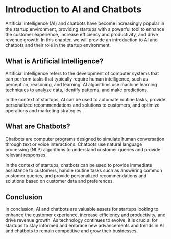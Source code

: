 Introduction to AI and Chatbots
==============================================================================================

Artificial intelligence (AI) and chatbots have become increasingly popular in the startup environment, providing startups with a powerful tool to enhance the customer experience, increase efficiency and productivity, and drive revenue growth. In this chapter, we will provide an introduction to AI and chatbots and their role in the startup environment.

What is Artificial Intelligence?
--------------------------------

Artificial intelligence refers to the development of computer systems that can perform tasks that typically require human intelligence, such as perception, reasoning, and learning. AI algorithms use machine learning techniques to analyze data, identify patterns, and make predictions.

In the context of startups, AI can be used to automate routine tasks, provide personalized recommendations and solutions to customers, and optimize operations and marketing strategies.

What are Chatbots?
------------------

Chatbots are computer programs designed to simulate human conversation through text or voice interactions. Chatbots use natural language processing (NLP) algorithms to understand customer queries and provide relevant responses.

In the context of startups, chatbots can be used to provide immediate assistance to customers, handle routine tasks such as answering common customer queries, and provide personalized recommendations and solutions based on customer data and preferences.

Conclusion
----------

In conclusion, AI and chatbots are valuable assets for startups looking to enhance the customer experience, increase efficiency and productivity, and drive revenue growth. As technology continues to evolve, it is crucial for startups to stay informed and embrace new advancements and trends in AI and chatbots to remain competitive and grow their businesses.
